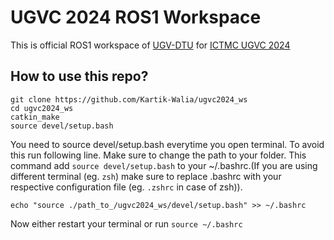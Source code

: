# UGVC 2024 ROS1 Workspace
This is official ROS1 workspace of [UGV-DTU](https://sites.google.com/dtu.ac.in/ugvdtu) for [ICTMC UGVC 2024](https://ugvc.conferences.ekb.eg/)

## How to use this repo?

```console
git clone https://github.com/Kartik-Walia/ugvc2024_ws
cd ugvc2024_ws
catkin_make
source devel/setup.bash
```

You need to source devel/setup.bash everytime you open terminal. To avoid this run following line. Make sure to change the path to your folder. This command add `source devel/setup.bash` to your ~/.bashrc.(If you are using different terminal (eg. `zsh`) make sure to replace .bashrc with your respective configuration file (eg. `.zshrc` in case of zsh)).

```
echo "source ./path_to_/ugvc2024_ws/devel/setup.bash" >> ~/.bashrc
```

Now either restart your terminal or run `source ~/.bashrc`
